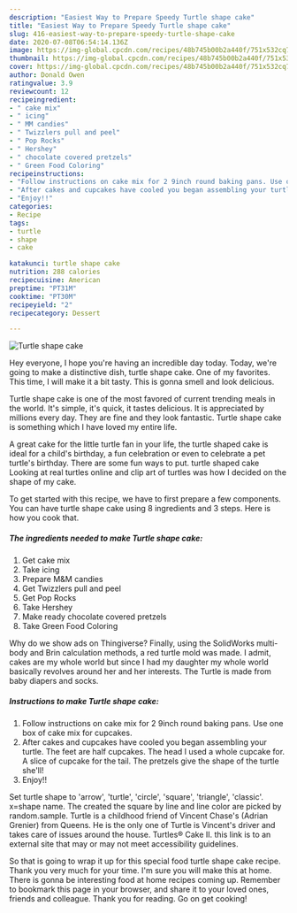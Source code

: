 ```yaml
---
description: "Easiest Way to Prepare Speedy Turtle shape cake"
title: "Easiest Way to Prepare Speedy Turtle shape cake"
slug: 416-easiest-way-to-prepare-speedy-turtle-shape-cake
date: 2020-07-08T06:54:14.136Z
image: https://img-global.cpcdn.com/recipes/48b745b00b2a440f/751x532cq70/turtle-shape-cake-recipe-main-photo.jpg
thumbnail: https://img-global.cpcdn.com/recipes/48b745b00b2a440f/751x532cq70/turtle-shape-cake-recipe-main-photo.jpg
cover: https://img-global.cpcdn.com/recipes/48b745b00b2a440f/751x532cq70/turtle-shape-cake-recipe-main-photo.jpg
author: Donald Owen
ratingvalue: 3.9
reviewcount: 12
recipeingredient:
- " cake mix"
- " icing"
- " MM candies"
- " Twizzlers pull and peel"
- " Pop Rocks"
- " Hershey"
- " chocolate covered pretzels"
- " Green Food Coloring"
recipeinstructions:
- "Follow instructions on cake mix for 2 9inch round baking pans. Use one box of cake mix for cupcakes."
- "After cakes and cupcakes have cooled you began assembling your turtle. The feet are half cupcakes. The head I used a whole cupcake for. A slice of cupcake for the tail. The pretzels give the shape of the turtle she&#39;ll!"
- "Enjoy!!"
categories:
- Recipe
tags:
- turtle
- shape
- cake

katakunci: turtle shape cake 
nutrition: 288 calories
recipecuisine: American
preptime: "PT31M"
cooktime: "PT30M"
recipeyield: "2"
recipecategory: Dessert

---
```



![Turtle shape cake](https://img-global.cpcdn.com/recipes/48b745b00b2a440f/751x532cq70/turtle-shape-cake-recipe-main-photo.jpg)

Hey everyone, I hope you're having an incredible day today. Today, we're going to make a distinctive dish, turtle shape cake. One of my favorites. This time, I will make it a bit tasty. This is gonna smell and look delicious.

Turtle shape cake is one of the most favored of current trending meals in the world. It's simple, it's quick, it tastes delicious. It is appreciated by millions every day. They are fine and they look fantastic. Turtle shape cake is something which I have loved my entire life.

A great cake for the little turtle fan in your life, the turtle shaped cake is ideal for a child&#39;s birthday, a fun celebration or even to celebrate a pet turtle&#39;s birthday. There are some fun ways to put. turtle shaped cake Looking at real turtles online and clip art of turtles was how I decided on the shape of my cake.


To get started with this recipe, we have to first prepare a few components. You can have turtle shape cake using 8 ingredients and 3 steps. Here is how you cook that.

<!--inarticleads1-->

##### The ingredients needed to make Turtle shape cake:

1. Get  cake mix
1. Take  icing
1. Prepare  M&amp;M candies
1. Get  Twizzlers pull and peel
1. Get  Pop Rocks
1. Take  Hershey
1. Make ready  chocolate covered pretzels
1. Take  Green Food Coloring


Why do we show ads on Thingiverse? Finally, using the SolidWorks multi-body and Brin calculation methods, a red turtle mold was made. I admit, cakes are my whole world but since I had my daughter my whole world basically revolves around her and her interests. The Turtle is made from baby diapers and socks. 

<!--inarticleads2-->

##### Instructions to make Turtle shape cake:

1. Follow instructions on cake mix for 2 9inch round baking pans. Use one box of cake mix for cupcakes.
1. After cakes and cupcakes have cooled you began assembling your turtle. The feet are half cupcakes. The head I used a whole cupcake for. A slice of cupcake for the tail. The pretzels give the shape of the turtle she&#39;ll!
1. Enjoy!!


Set turtle shape to &#39;arrow&#39;, &#39;turtle&#39;, &#39;circle&#39;, &#39;square&#39;, &#39;triangle&#39;, &#39;classic&#39;. x=shape name. The created the square by line and line color are picked by random.sample. Turtle is a childhood friend of Vincent Chase&#39;s (Adrian Grenier) from Queens. He is the only one of Turtle is Vincent&#39;s driver and takes care of issues around the house. Turtles® Cake II. this link is to an external site that may or may not meet accessibility guidelines. 

So that is going to wrap it up for this special food turtle shape cake recipe. Thank you very much for your time. I'm sure you will make this at home. There is gonna be interesting food at home recipes coming up. Remember to bookmark this page in your browser, and share it to your loved ones, friends and colleague. Thank you for reading. Go on get cooking!
